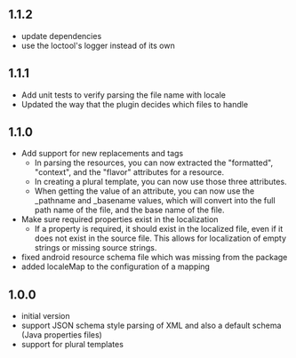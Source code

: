 ## 1.1.2

-   update dependencies
-   use the loctool's logger instead of its own

## 1.1.1

-   Add unit tests to verify parsing the file name with locale
-   Updated the way that the plugin decides which files to handle

## 1.1.0

-   Add support for new replacements and tags
    -   In parsing the resources, you can now extracted the
        "formatted", "context", and the "flavor" attributes for a resource.
    -   In creating a plural template, you can now use those three
        attributes.
    -   When getting the value of an attribute, you can now use the
        \_pathname and \_basename values, which will convert into the full
        path name of the file, and the base name of the file.
-   Make sure required properties exist in the localization
    -   If a property is required, it should exist in the localized
        file, even if it does not exist in the source file. This
        allows for localization of empty strings or missing source
        strings.
-   fixed android resource schema file which was missing from the package
-   added localeMap to the configuration of a mapping

## 1.0.0

-   initial version
-   support JSON schema style parsing of XML and also a default schema
    (Java properties files)
-   support for plural templates
